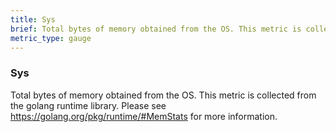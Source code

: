 ```yaml
---
title: Sys
brief: Total bytes of memory obtained from the OS. This metric is collected from the golang runtime library. Please see https://golang.org/pkg/runtime/#MemStats for more information.
metric_type: gauge
---
```

### Sys

Total bytes of memory obtained from the OS. This metric is collected from the golang runtime library. Please see https://golang.org/pkg/runtime/#MemStats for more information.